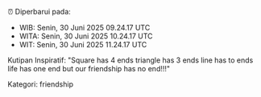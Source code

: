 ⏰ Diperbarui pada:
- WIB: Senin, 30 Juni 2025 09.24.17 UTC
- WITA: Senin, 30 Juni 2025 10.24.17 UTC
- WIT: Senin, 30 Juni 2025 11.24.17 UTC

Kutipan Inspiratif:
"Square has 4 ends triangle has 3 ends line has to ends life has one end but our friendship has no end!!!"


Kategori: friendship


